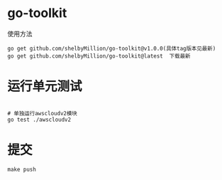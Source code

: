 # go-toolkit 

使用方法
```text
go get github.com/shelbyMillion/go-toolkit@v1.0.0(具体tag版本见最新)
go get github.com/shelbyMillion/go-toolkit@latest  下载最新
```

# 运行单元测试
```shell

# 单独运行awscloudv2模块
go test ./awscloudv2   
```

# 提交
```shell
make push
```